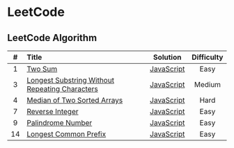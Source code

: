 # LeetCode

## LeetCode Algorithm


| # | Title | Solution | Difficulty |
| :-: | :-- | :-: | :-: |
| 1 | [Two Sum](https://leetcode.com/problems/two-sum) |[JavaScript](https://github.com/zhen-ke/leetcode/blob/master/TwoSum/TwoSum.js)| Easy |
| 3 | [Longest Substring Without Repeating Characters](https://leetcode.com/problems/longest-substring-without-repeating-characters) | [JavaScript](https://github.com/zhen-ke/leetcode/blob/master/LongestSubstringWithoutRepeatingCharacters/Longest%20SubstringWithoutRepeatingCharacters.js)| Medium |
| 4 | [Median of Two Sorted Arrays](https://leetcode.com/problems/median-of-two-sorted-arrays) | [JavaScript](https://github.com/haoel/leetcode/blob/master/MedianofTwoSortedArrays/MedianofTwoSortedArrays.js) | Hard |
| 7 | [Reverse Integer](https://leetcode.com/problems/reverse-integer) | [JavaScript](https://github.com/haoel/leetcode/blob/master/ReverseInteger/ReverseInteger.js) | Easy |
| 9 | [Palindrome Number](https://leetcode.com/problems/palindrome-number)| [JavaScript](https://github.com/haoel/leetcode/blob/master/PalindromeNumber/PalindromeNumber.js) | Easy |
| 14 | [Longest Common Prefix](https://leetcode.com/problems/longest-common-prefix)| [JavaScript](https://github.com/zhen-ke/leetcode/blob/master/LongestCommonPrefix/LongestCommonPrefix.js) | Easy |


